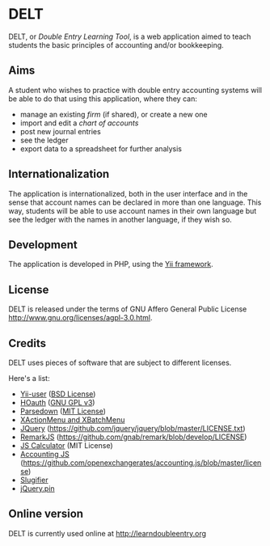 # DELT

DELT, or *Double Entry Learning Tool*, is a web application aimed to
teach students the basic principles of accounting and/or bookkeeping.

## Aims

A student who wishes to practice with double entry accounting systems
will be able to do that using this application, where they can:

- manage an existing *firm* (if shared), or create a new one
- import and edit a *chart of accounts*
- post new journal entries
- see the ledger
- export data to a spreadsheet for further analysis

## Internationalization

The application is internationalized, both in the user interface and in
the sense that account names can be declared in more than one language.
This way, students will be able to use account names in their own
language but see the ledger with the names in another language, if they
wish so.

## Development

The application is developed in PHP, using the [Yii framework](http://www.yiiframework.com/). 

## License

DELT is released under the terms of GNU Affero General Public License
http://www.gnu.org/licenses/agpl-3.0.html.

## Credits

DELT uses pieces of software that are subject to different licenses.

Here's a list:

* [Yii-user](http://www.yiiframework.com/extension/yii-user/) ([BSD License](http://www.opensource.org/licenses/bsd-license.php))
* [HOauth](http://www.yiiframework.com/extension/hoauth) ([GNU GPL v3](http://www.opensource.org/licenses/gpl-3.0.html)) 
* [Parsedown](http://parsedown.org) ([MIT License](https://github.com/erusev/parsedown/blob/master/LICENSE.txt))
* [XActionMenu and XBatchMenu](https://github.com/erikuus/Yii-Extensions)
* [JQuery](http://jquery.com/) (https://github.com/jquery/jquery/blob/master/LICENSE.txt)
* [RemarkJS](http://remarkjs.com/) (https://github.com/gnab/remark/blob/develop/LICENSE)
* [JS Calculator](http://keith-wood.name/calculator.html) (MIT License)
* [Accounting JS](http://josscrowcroft.github.com/accounting.js/) (https://github.com/openexchangerates/accounting.js/blob/master/license)
* [Slugifier](https://gist.github.com/demoive/4249710)
* [jQuery.pin](https://github.com/webpop/jquery.pin)


## Online version

DELT is currently used online at http://learndoubleentry.org
